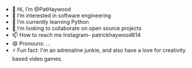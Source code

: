 - 👋 Hi, I’m @PatHaywood
- 👀 I’m interested in software engineering
- 🌱 I’m currently learning Python
- 💞️ I’m looking to collaborate on open source projects
- 📫 How to reach me Instagram- patrickhaywood614
- 😄 Pronouns: ...
- ⚡ Fun fact: I'm an adrenaline junkie, and also have a love for creativity based video games.

<!---
PatHaywood/PatHaywood is a ✨ special ✨ repository because its `README.md` (this file) appears on your GitHub profile.
You can click the Preview link to take a look at your changes.
--->
